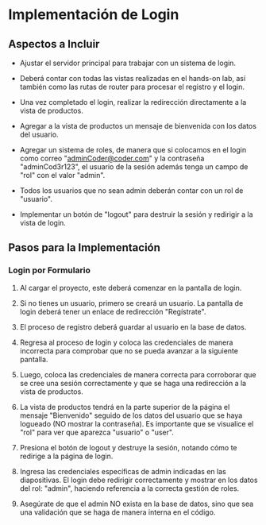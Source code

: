 # Implementación de Login

## Aspectos a Incluir

- Ajustar el servidor principal para trabajar con un sistema de login.

- Deberá contar con todas las vistas realizadas en el hands-on lab, así también como las rutas de router para procesar el registro y el login.

- Una vez completado el login, realizar la redirección directamente a la vista de productos.

- Agregar a la vista de productos un mensaje de bienvenida con los datos del usuario.

- Agregar un sistema de roles, de manera que si colocamos en el login como correo "adminCoder@coder.com" y la contraseña "adminCod3r123", el usuario de la sesión además tenga un campo de "rol" con el valor "admin".

- Todos los usuarios que no sean admin deberán contar con un rol de "usuario".

- Implementar un botón de "logout" para destruir la sesión y redirigir a la vista de login.

## Pasos para la Implementación

### Login por Formulario

1. Al cargar el proyecto, este deberá comenzar en la pantalla de login.

2. Si no tienes un usuario, primero se creará un usuario. La pantalla de login deberá tener un enlace de redirección "Regístrate".

3. El proceso de registro deberá guardar al usuario en la base de datos.

4. Regresa al proceso de login y coloca las credenciales de manera incorrecta para comprobar que no se pueda avanzar a la siguiente pantalla.

5. Luego, coloca las credenciales de manera correcta para corroborar que se cree una sesión correctamente y que se haga una redirección a la vista de productos.

6. La vista de productos tendrá en la parte superior de la página el mensaje "Bienvenido" seguido de los datos del usuario que se haya logueado (NO mostrar la contraseña). Es importante que se visualice el "rol" para ver que aparezca "usuario" o "user".

7. Presiona el botón de logout y destruye la sesión, notando cómo te redirige a la página de login.

8. Ingresa las credenciales específicas de admin indicadas en las diapositivas. El login debe redirigir correctamente y mostrar en los datos del rol: "admin", haciendo referencia a la correcta gestión de roles.

9. Asegúrate de que el admin NO exista en la base de datos, sino que sea una validación que se haga de manera interna en el código.
